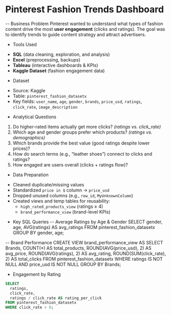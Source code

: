 # Pinterest Fashion Trends Dashboard

--  Business Problem
Pinterest wanted to understand what types of fashion content drive the most **user engagement** (clicks and ratings). The goal was to identify trends to guide content strategy and attract advertisers.

 * Tools Used
- **SQL** (data cleaning, exploration, and analysis)  
- **Excel** (preprocessing, backups)  
- **Tableau** (interactive dashboards & KPIs)  
- **Kaggle Dataset** (fashion engagement data)

* Dataset
- Source: Kaggle  
- Table: `pinterest_fashion_datasetx`  
- Key fields: `user_name`, `age`, `gender`, `brands`, `price_usd`, `ratings`, `click_rate`, `image_description`

* Analytical Questions
1. Do higher-rated items actually get more clicks? *(ratings vs. click_rate)*  
2. Which age and gender groups prefer which products? *(ratings vs. demographics)*  
3. Which brands provide the best value (good ratings despite lower prices)?  
4. How do search terms (e.g., “leather shoes”) connect to clicks and ratings?  
5. How engaged are users overall (clicks + ratings flow)?  

 * Data Preparation
- Cleaned duplicate/missing values  
- Standardized `price in $` column → `price_usd`  
- Dropped unused columns (e.g., `row_id`, `MyUnknownColumn`)  
- Created views and temp tables for reusability:
  - `high_rated_products_view` (ratings ≥ 4)  
  - `brand_performance_view` (brand-level KPIs)

 * Key SQL Queries
  -- Average Ratings by Age & Gender
SELECT gender, age, AVG(ratings) AS avg_ratings 
FROM pinterest_fashion_datasetx 
GROUP BY gender, age;

 -- Brand Performance
CREATE VIEW brand_performance_view AS
SELECT 
  Brands,
  COUNT(*) AS total_products,
  ROUND(AVG(price_usd), 2) AS avg_price,
  ROUND(AVG(ratings), 2) AS avg_rating,
  ROUND(SUM(click_rate), 2) AS total_clicks
FROM pinterest_fashion_datasetx
WHERE ratings IS NOT NULL AND price_usd IS NOT NULL
GROUP BY Brands; 
 * Engagement by Rating
```sql
SELECT 
  ratings, 
  click_rate,
  ratings / click_rate AS rating_per_click
FROM pinterest_fashion_datasetx
WHERE click_rate > 0;
